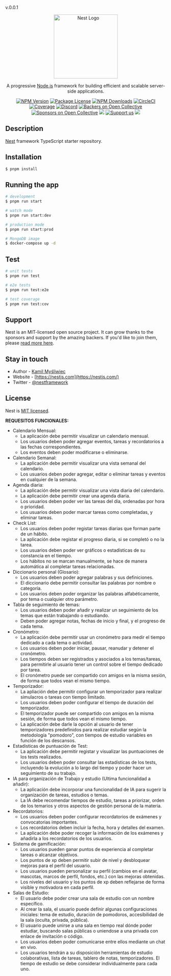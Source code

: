 v.0.0.1
<p align="center">
  <a href="http://nestjs.com/" target="blank"><img src="https://nestjs.com/img/logo-small.svg" width="200" alt="Nest Logo" /></a>
</p>

[circleci-image]: https://img.shields.io/circleci/build/github/nestjs/nest/master?token=abc123def456
[circleci-url]: https://circleci.com/gh/nestjs/nest

  <p align="center">A progressive <a href="http://nodejs.org" target="_blank">Node.js</a> framework for building efficient and scalable server-side applications.</p>
    <p align="center">
<a href="https://www.npmjs.com/~nestjscore" target="_blank"><img src="https://img.shields.io/npm/v/@nestjs/core.svg" alt="NPM Version" /></a>
<a href="https://www.npmjs.com/~nestjscore" target="_blank"><img src="https://img.shields.io/npm/l/@nestjs/core.svg" alt="Package License" /></a>
<a href="https://www.npmjs.com/~nestjscore" target="_blank"><img src="https://img.shields.io/npm/dm/@nestjs/common.svg" alt="NPM Downloads" /></a>
<a href="https://circleci.com/gh/nestjs/nest" target="_blank"><img src="https://img.shields.io/circleci/build/github/nestjs/nest/master" alt="CircleCI" /></a>
<a href="https://coveralls.io/github/nestjs/nest?branch=master" target="_blank"><img src="https://coveralls.io/repos/github/nestjs/nest/badge.svg?branch=master#9" alt="Coverage" /></a>
<a href="https://discord.gg/G7Qnnhy" target="_blank"><img src="https://img.shields.io/badge/discord-online-brightgreen.svg" alt="Discord"/></a>
<a href="https://opencollective.com/nest#backer" target="_blank"><img src="https://opencollective.com/nest/backers/badge.svg" alt="Backers on Open Collective" /></a>
<a href="https://opencollective.com/nest#sponsor" target="_blank"><img src="https://opencollective.com/nest/sponsors/badge.svg" alt="Sponsors on Open Collective" /></a>
  <a href="https://paypal.me/kamilmysliwiec" target="_blank"><img src="https://img.shields.io/badge/Donate-PayPal-ff3f59.svg"/></a>
    <a href="https://opencollective.com/nest#sponsor"  target="_blank"><img src="https://img.shields.io/badge/Support%20us-Open%20Collective-41B883.svg" alt="Support us"></a>
  <a href="https://twitter.com/nestframework" target="_blank"><img src="https://img.shields.io/twitter/follow/nestframework.svg?style=social&label=Follow"></a>
</p>
  <!--[![Backers on Open Collective](https://opencollective.com/nest/backers/badge.svg)](https://opencollective.com/nest#backer)
  [![Sponsors on Open Collective](https://opencollective.com/nest/sponsors/badge.svg)](https://opencollective.com/nest#sponsor)-->

## Description

[Nest](https://github.com/nestjs/nest) framework TypeScript starter repository.

## Installation

```bash
$ pnpm install
```

## Running the app

```bash
# development
$ pnpm run start

# watch mode
$ pnpm run start:dev

# production mode
$ pnpm run start:prod

# MongoDB image
$ docker-compose up -d
```

## Test

```bash
# unit tests
$ pnpm run test

# e2e tests
$ pnpm run test:e2e

# test coverage
$ pnpm run test:cov
```

## Support

Nest is an MIT-licensed open source project. It can grow thanks to the sponsors and support by the amazing backers. If you'd like to join them, please [read more here](https://docs.nestjs.com/support).

## Stay in touch

- Author - [Kamil Myśliwiec](https://kamilmysliwiec.com)
- Website - [https://nestjs.com](https://nestjs.com/)
- Twitter - [@nestframework](https://twitter.com/nestframework)

## License

Nest is [MIT licensed](LICENSE).

**REQUESITOS FUNCIONALES:**

- Calendario Mensual:
  - La aplicación debe permitir visualizar un calendario mensual.
  - Los usuarios deben poder agregar eventos, tareas y recordatorios a las fechas correspondientes.
  - Los eventos deben poder modificarse o eliminarse.
- Calendario Semanal:
  - La aplicación debe permitir visualizar una vista semanal del calendario.
  - Los usuarios deben poder agregar, editar o eliminar tareas y eventos en cualquier de la semana.
- Agenda diaria:
  - La aplicación debe permitir visualizar una vista diaria del calendario.
  - La aplicación debe permitir crear una agenda diaria.
  - Los usuarios deben poder ver las tareas del día, ordenadas por hora o prioridad.
  - Los usuarios deben poder marcar tareas como completadas, y eliminar tareas.
- Check List:
  - Los usuarios deben poder registar tareas diarias que forman parte de un hábito.
  - La aplicación debe registar el progreso diaria, si se completó o no la tarea.
  - Los usuarios deben poder ver gráficos o estadísticas de su constancia en el tiempo.
  - Los hábitos no se marcan manualmente, se hace de manera automática al completar tareas relacionadas.
- Diccionario personal (Glosario):
  - Los usuarios deben poder agregar palabras y sus definiciones.
  - El diccionario debe permitir consultar las palabras por nombre o categoría.
  - Los usuarios deben poder organizar las palabras alfabéticamente, por tema o cualquier otro parámetro.
- Tabla de seguimiento de temas:
  - Los usuarios deben poder añadir y realizar un seguimiento de los temas que están trabajando o estudiando.
  - Deben poder agregar notas, fechas de inicio y final, y el progreso de cada tema.
- Cronómetro:
  - La aplicación debe permitir usar un cronómetro para medir el tiempo dedicado a cada tema o actividad.
  - Los usuarios deben poder iniciar, pausar, reanudar y detener el cronómetro.
  - Los tiempos deben ser registrados y asociados a los temas/tareas, para permitirle al usuario tener un control sobre el tiempo dedicado por tarea.
  - El cronómetro puede ser compartido con amigos en la misma sesión, de forma que todos vean el mismo tiempo.
- Temporizador:
  - La apliación debe permitir configurar un temporizador para realizar simulacros o tareas con tiempo limitado.
  - Los usuarios deben poder configurar el tiempo de duración del temporizador.
  - El temporizador puede ser compartido con amigos en la misma sesión, de forma que todos vean el mismo tiempo.
  - La aplicación debe darle la opción al usuario de tener temporizadores predefinidos para realizar estudiar según la metodología "pomodoro", con tiempos de estudio variables en función de los descansos.
- Estadisticas de puntuación de Test:
  - La aplicación debe permitir registar y visualizar las puntuaciones de los tests realizados.
  - Los usuarios deben poder consultar las estadísticas de los tests, incluyendo la evolución a lo largo del tiempo y poder hacer un seguimiento de su trabajo.
- IA para organización de Trabajo y estudio (Ultima funcionalidad a añadir):
  - La aplicación debe incorporar una funcionalidad de IA para sugerir la organización de tareas, estudios o temas.
  - La IA debe recomendar tiempos de estudio, tareas a priorizar, orden de los temarios y otros aspectos de gestión personal de la materia.
- Recordatorios:
  - Los usuarios deben poder configurar recordatorios de exámenes y convocatorias importantes.
  - Los recordatorios deben incluir la fecha, hora y detalles del examen.
  - La aplicación debe poder recoger la información de los exámenes y añadirla a los recordatorios de los usuarios.
- Sistema de gamificación:
  - Los usuarios pueden ganar puntos de experiencia al completar tareas o alcanzar objetivos.
  - Los puntos de xp deben permitir subir de nivel y desbloquear mejoras para el perfil del usuario.
  - Los usuarios pueden personalizar su perfil (cambios en el avatar, mascotas, marcos de perfil, fondos, etc.) con las mejoras obtenidas.
  - Los niveles del usuario y los puntos de xp deben reflejarse de forma visible y motivadora en cada perfil.
- Salas de Estudio:
  - El usuario debe poder crear una sala de estudio con un nombre específico.
  - Al crear la sala, el usuario puede definir algunas configuraciones iniciales: tema de estudio, duración de pomodoros, accesibilidad de la sala (oculta, privada, pública).
  - El usuario puede unirse a una sala en tiempo real dónde poder estudiar, buscando salas públicas o uniendose a una privada con enlace de invitación o código.
  - Los usuarios deben poder comunicarse entre ellos mediante un chat en vivo.
  - Los usuarios tendrán a su disposición herramientas de estudio colaborativas, lista de tareas, tablero de notas, temporizadores. El tiempo de estudio se debe considerar individualmente para cada uno.
